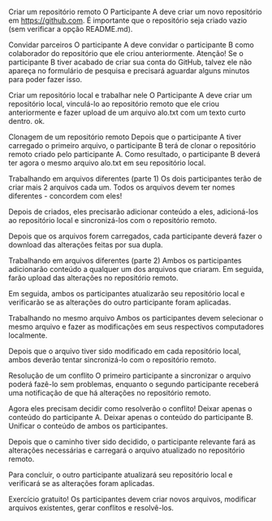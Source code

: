 Criar um repositório remoto
O Participante A deve criar um novo repositório em https://github.com.
É importante que o repositório seja criado vazio (sem verificar a opção README.md).

Convidar parceiros
O participante A deve convidar o participante B como colaborador do repositório que ele criou anteriormente. Atenção! Se o participante B tiver acabado de criar sua conta do GitHub, talvez ele não apareça no formulário de pesquisa e precisará aguardar alguns minutos para poder fazer isso.

Criar um repositório local e trabalhar nele
O Participante A deve criar um repositório local, vinculá-lo ao repositório remoto que ele criou anteriormente e fazer upload de um arquivo alo.txt com um texto curto dentro. ok.

Clonagem de um repositório remoto
Depois que o participante A tiver carregado o primeiro arquivo, o participante B terá de clonar o repositório remoto criado pelo participante A. Como resultado, o participante B deverá ter agora o mesmo arquivo alo.txt em seu repositório local.

Trabalhando em arquivos diferentes (parte 1)
Os dois participantes terão de criar mais 2 arquivos cada um. Todos os arquivos devem ter nomes diferentes - concordem com eles!

Depois de criados, eles precisarão adicionar conteúdo a eles, adicioná-los ao repositório local e sincronizá-los com o repositório remoto.
 
Depois que os arquivos forem carregados, cada participante deverá fazer o download das alterações feitas por sua dupla.

Trabalhando em arquivos diferentes (parte 2)
Ambos os participantes adicionarão conteúdo a qualquer um dos arquivos que criaram. Em seguida, farão upload das alterações no repositório remoto.

Em seguida, ambos os participantes atualizarão seu repositório local e verificarão se as alterações do outro participante foram aplicadas.

Trabalhando no mesmo arquivo
Ambos os participantes devem selecionar o mesmo arquivo e fazer as modificações em seus respectivos computadores localmente.

Depois que o arquivo tiver sido modificado em cada repositório local, ambos deverão tentar sincronizá-lo com o repositório remoto.

Resolução de um conflito
O primeiro participante a sincronizar o arquivo poderá fazê-lo sem problemas, enquanto o segundo participante receberá uma notificação de que há alterações no repositório remoto.

Agora eles precisam decidir como resolverão o conflito!
Deixar apenas o conteúdo do participante A. 
Deixar apenas o conteúdo do participante B. 
Unificar o conteúdo de ambos os participantes.

Depois que o caminho tiver sido decidido, o participante relevante fará as alterações necessárias e carregará o arquivo atualizado no repositório remoto.

Para concluir, o outro participante atualizará seu repositório local e verificará se as alterações foram aplicadas.

Exercício gratuito!
Os participantes devem criar novos arquivos, modificar arquivos existentes, gerar conflitos e resolvê-los.
